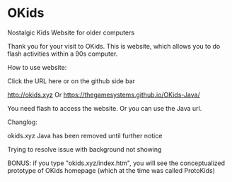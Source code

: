 # OKids
Nostalgic Kids Website for older computers

Thank you for your visit to OKids. This is website, which allows you to do flash activities within a 90s computer.

How to use website:

Click the URL here or on the github side bar

http://okids.xyz
Or
https://thegamesystems.github.io/OKids-Java/

You need flash to access the website. Or you can use the Java url.

Changlog:

okids.xyz Java has been removed until further notice

Trying to resolve issue with background not showing

BONUS: if you type "okids.xyz/index.htm", you will see the conceptualized prototype of OKids homepage (which at the time was called ProtoKids)

